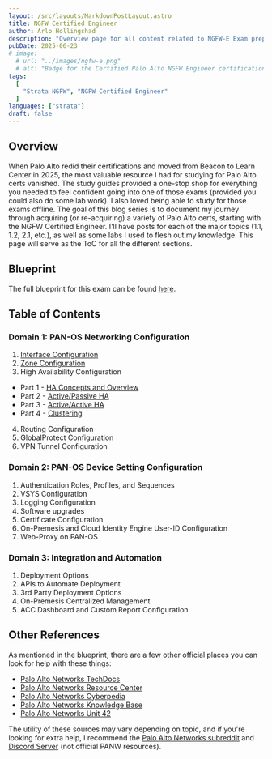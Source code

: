 ```yaml
---
layout: /src/layouts/MarkdownPostLayout.astro
title: NGFW Certified Engineer
author: Arlo Hollingshad
description: "Overview page for all content related to NGFW-E Exam preparation."
pubDate: 2025-06-23
# image:
  # url: "../images/ngfw-e.png"
  # alt: "Badge for the Certified Palo Alto NGFW Engineer certification"
tags:
  [
    "Strata NGFW", "NGFW Certified Engineer"
  ]
languages: ["strata"]
draft: false
---
```


## Overview
When Palo Alto redid their certifications and moved from Beacon to Learn Center in 2025, the most valuable resource I had for studying for Palo Alto certs vanished. 
The study guides provided a one-stop shop for everything you needed to feel confident going into one of those exams (provided you could also do some lab work). I also loved
being able to study for those exams offline. The goal of this blog series is to document my journey through acquiring (or re-acquiring) a variety of Palo Alto certs, starting
with the NGFW Certified Engineer. I'll have posts for each of the major topics (1.1, 1.2, 2.1, etc.), as well as some labs I used to flesh out my knowledge. This page will
serve as the ToC for all the different sections.

## Blueprint
The full blueprint for this exam can be found [here](https://www.paloaltonetworks.com/content/dam/pan/en_US/assets/pdf/datasheets/education/ngfw-engineer-datasheet.pdf).

## Table of Contents
### Domain 1: PAN-OS Networking Configuration
1. [Interface Configuration](ngfw-e/1-ngfw-e-interface-configuration)
2. [Zone Configuration](ngfw-e/2-ngfw-e-zone-configuration)
3. High Availability Configuration
  - Part 1 - [HA Concepts and Overview](ngfw-e/3-ngfw-e-ha-overview)
  - Part 2 - [Active/Passive HA](ngfw-e/3-ngfw-e-ha-ap)
  - Part 3 - [Active/Active HA](ngfw-e/3-ngfw-e-ha-aa)
  - Part 4 - [Clustering](ngfw-e/3-ngfw-e-ha-c)
4. Routing Configuration
5. GlobalProtect Configuration
6. VPN Tunnel Configuration

### Domain 2: PAN-OS Device Setting Configuration
1. Authentication Roles, Profiles, and Sequences
2. VSYS Configuration
3. Logging Configuration
4. Software upgrades
5. Certificate Configuration
6. On-Premesis and Cloud Identity Engine User-ID Configuration
7. Web-Proxy on PAN-OS

### Domain 3: Integration and Automation
1. Deployment Options
2. APIs to Automate Deployment
3. 3rd Party Deployment Options
4. On-Premesis Centralized Management
5. ACC Dashboard and Custom Report Configuration

## Other References
As mentioned in the blueprint, there are a few other official places you can look for help with these things:
- [Palo Alto Networks TechDocs](https://docs.paloaltonetworks.com/)
- [Palo Alto Networks Resource Center](https://www.paloaltonetworks.com/resources)
- [Palo Alto Networks Cyberpedia](https://www.paloaltonetworks.com/cyberpedia)
- [Palo Alto Networks Knowledge Base](https://knowledgebase.paloaltonetworks.com/)
- [Palo Alto Networks Unit 42](https://unit42.paloaltonetworks.com/)

The utility of these sources may vary depending on topic, and if you're looking for extra help, I recommend the [Palo Alto Networks subreddit](https://www.reddit.com/r/paloaltonetworks/) and [Discord Server](https://discord.gg/vENbnGN5Yn) (not official PANW resources).

